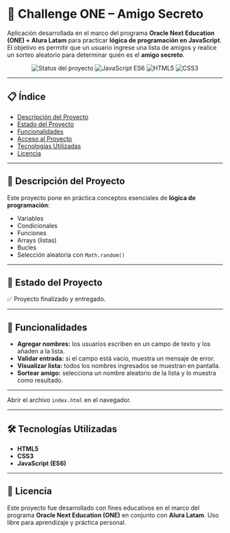 # 🎁 Challenge ONE – Amigo Secreto  

Aplicación desarrollada en el marco del programa **Oracle Next Education (ONE) + Alura Latam** para practicar **lógica de programación en JavaScript**.  
El objetivo es permitir que un usuario ingrese una lista de amigos y realice un sorteo aleatorio para determinar quién es el **amigo secreto**.  

<p align="center">
  <img src="https://img.shields.io/badge/STATUS-FINALIZADO-green" alt="Status del proyecto">
  <img src="https://img.shields.io/badge/JavaScript-ES6-yellow" alt="JavaScript ES6">
  <img src="https://img.shields.io/badge/HTML-5-orange" alt="HTML5">
  <img src="https://img.shields.io/badge/CSS-3-blue" alt="CSS3">
</p>

---

## 📋 Índice
- [Descripción del Proyecto](#-descripción-del-proyecto)
- [Estado del Proyecto](#-estado-del-proyecto)
- [Funcionalidades](#-funcionalidades)
- [Acceso al Proyecto](#-acceso-al-proyecto)
- [Tecnologías Utilizadas](#-tecnologías-utilizadas)
- [Licencia](#-licencia)

---

## 📖 Descripción del Proyecto
Este proyecto pone en práctica conceptos esenciales de **lógica de programación**:
- Variables  
- Condicionales  
- Funciones  
- Arrays (listas)  
- Bucles  
- Selección aleatoria con `Math.random()`  

---

## 🚧 Estado del Proyecto
✅ Proyecto finalizado y entregado.  

---

## 🔨 Funcionalidades
- **Agregar nombres:** los usuarios escriben en un campo de texto y los añaden a la lista.  
- **Validar entrada:** si el campo está vacío, muestra un mensaje de error.  
- **Visualizar lista:** todos los nombres ingresados se muestran en pantalla.  
- **Sortear amigo:** selecciona un nombre aleatorio de la lista y lo muestra como resultado.  

---

Abrir el archivo `index.html` en el navegador.

---

## 🛠️ Tecnologías Utilizadas

* **HTML5**
* **CSS3**
* **JavaScript (ES6)**

---

## 📝 Licencia

Este proyecto fue desarrollado con fines educativos en el marco del programa **Oracle Next Education (ONE)** en conjunto con **Alura Latam**.
Uso libre para aprendizaje y práctica personal.

